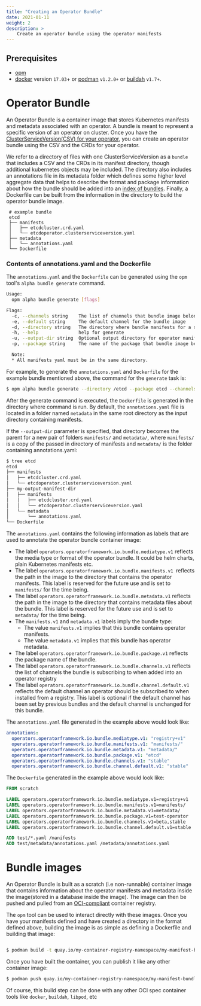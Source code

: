 ```yaml
---
title: "Creating an Operator Bundle"
date: 2021-01-11
weight: 2
description: >
    Create an operator bundle using the operator manifests 
---
```

## Prerequisites 

- [opm](https://github.com/operator-framework/operator-registry/releases)
- [docker](https://docs.docker.com/install/) version `17.03`+ or [podman](https://github.com/containers/libpod/blob/master/install.md) `v1.2.0+` or [buildah](https://github.com/containers/buildah/blob/master/install.md) `v1.7+`.


# Operator Bundle

An Operator Bundle is a container image that stores Kubernetes manifests and metadata associated with an operator. A bundle is meant to represent a specific version of an operator on cluster. Once you have the [ClusterServiceVersion(CSV) for your operator](/docs/tasks/creating-operator-manifests), you can create an operator bundle using the CSV and the CRDs for your operator. 

We refer to a directory of files with one ClusterServiceVersion as a `bundle` that includes a CSV and the CRDs in its manifest directory, though additional kubernetes objects may be included. The directory also includes an annotations file in its metadata folder which defines some higher level aggregate data that helps to describe the format and package information about how the bundle should be added into an [index of bundles](). Finally, a Dockerfile can be built from the information in the directory to build the operator bundle image. 

```
 # example bundle
 etcd
 ├── manifests
 │   ├── etcdcluster.crd.yaml
 │   └── etcdoperator.clusterserviceversion.yaml
 ├── metadata
 │   └── annotations.yaml
 └── Dockerfile
```

### Contents of annotations.yaml and the Dockerfile

The `annotations.yaml` and the `Dockerfile` can be generated using the `opm` tool's `alpha bundle generate` command. 

```sh
Usage:
  opm alpha bundle generate [flags]

Flags:
  -c, --channels string    The list of channels that bundle image belongs to
  -e, --default string     The default channel for the bundle image
  -d, --directory string   The directory where bundle manifests for a specific version are located.
  -h, --help               help for generate
  -u, --output-dir string  Optional output directory for operator manifests
  -p, --package string     The name of the package that bundle image belongs to

  Note:
  * All manifests yaml must be in the same directory.
```
For example, to generate the `annotations.yaml` and `Dockerfile` for the example bundle mentioned above, the command for the `generate` task is: 

```bash
$ opm alpha bundle generate --directory /etcd --package etcd --channels stable --default stable
```
After the generate command is executed, the `Dockerfile` is generated in the directory where command is run. By default, the `annotations.yaml` file is located in a folder named `metadata` in the same root directory as the input directory containing manifests.

If the `--output-dir` parameter is specified, that directory becomes the parent for a new pair of folders `manifests/` and `metadata/`, where `manifests/` is a copy of the passed in directory of manifests and `metadata/` is the folder containing annotations.yaml:

```bash
$ tree etcd
etcd
├── manifests
│   ├── etcdcluster.crd.yaml
│   └── etcdoperator.clusterserviceversion.yaml
├── my-output-manifest-dir
│   ├── manifests
│   │   ├── etcdcluster.crd.yaml
│   │   └── etcdoperator.clusterserviceversion.yaml
│   └── metadata
│       └── annotations.yaml
└── Dockerfile
```

The `annotations.yaml` contains the following information as labels that are used to annotate the operator bundle container image:

* The label `operators.operatorframework.io.bundle.mediatype.v1` reflects the media type or format of the operator bundle. It could be helm charts, plain Kubernetes manifests etc.
* The label `operators.operatorframework.io.bundle.manifests.v1 `reflects the path in the image to the directory that contains the operator manifests. This label is reserved for the future use and is set to `manifests/` for the time being.
* The label `operators.operatorframework.io.bundle.metadata.v1` reflects the path in the image to the directory that contains metadata files about the bundle. This label is reserved for the future use and is set to `metadata/` for the time being.
* The `manifests.v1` and `metadata.v1` labels imply the bundle type:
    * The value `manifests.v1` implies that this bundle contains operator manifests.
    * The value `metadata.v1` implies that this bundle has operator metadata.
* The label `operators.operatorframework.io.bundle.package.v1` reflects the package name of the bundle.
* The label `operators.operatorframework.io.bundle.channels.v1` reflects the list of channels the bundle is subscribing to when added into an operator registry
* The label `operators.operatorframework.io.bundle.channel.default.v1` reflects the default channel an operator should be subscribed to when installed from a registry. This label is optional if the default channel has been set by previous bundles and the default channel is unchanged for this bundle.

The `annotations.yaml` file generated in the example above would look like: 

```yaml
annotations:
  operators.operatorframework.io.bundle.mediatype.v1: "registry+v1"
  operators.operatorframework.io.bundle.manifests.v1: "manifests/"
  operators.operatorframework.io.bundle.metadata.v1: "metadata/"
  operators.operatorframework.io.bundle.package.v1: "etcd"
  operators.operatorframework.io.bundle.channels.v1: "stable"
  operators.operatorframework.io.bundle.channel.default.v1: "stable"
```

The `Dockerfile` generated in the example above would look like: 

```Dockerfile
FROM scratch

LABEL operators.operatorframework.io.bundle.mediatype.v1=registry+v1
LABEL operators.operatorframework.io.bundle.manifests.v1=manifests/
LABEL operators.operatorframework.io.bundle.metadata.v1=metadata/
LABEL operators.operatorframework.io.bundle.package.v1=test-operator
LABEL operators.operatorframework.io.bundle.channels.v1=beta,stable
LABEL operators.operatorframework.io.bundle.channel.default.v1=stable

ADD test/*.yaml /manifests
ADD test/metadata/annotations.yaml /metadata/annotations.yaml
```

# Bundle images

An Operator Bundle is built as a scratch (i.e non-runnable) container image that contains information about the operator manifests and metadata inside the image(stored in a database inside the image). The image can then be pushed and pulled from an [OCI-compliant](https://github.com/opencontainers/image-spec/blob/master/spec.md) container registry.

The `opm` tool can be used to interact directly with these images. Once you have your manifests defined and have created a directory in the format defined above, building the image is as simple as defining a Dockerfile and building that image:

```
```

```sh
$ podman build -t quay.io/my-container-registry-namespace/my-manifest-bundle:latest -f bundle.Dockerfile .
```

Once you have built the container, you can publish it like any other container image:

```sh
$ podman push quay.io/my-container-registry-namespace/my-manifest-bundle:latest
```

Of course, this build step can be done with any other OCI spec container tools like `docker`, `buildah`, `libpod`, etc